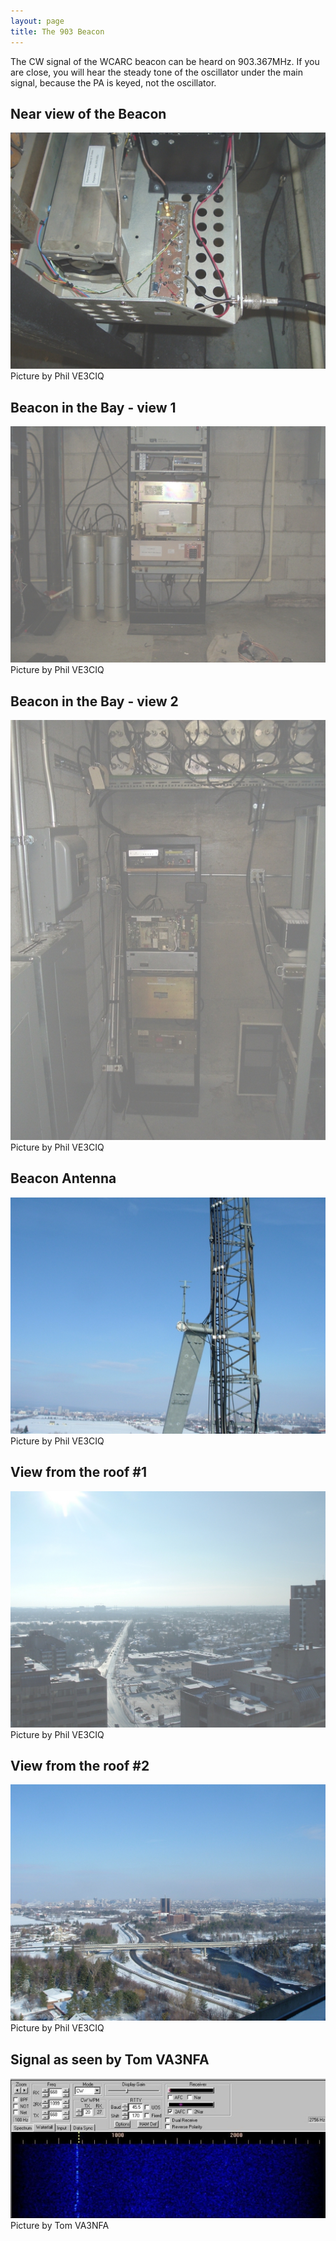```yaml
---
layout: page
title: The 903 Beacon
---
```


The CW signal of the WCARC beacon can be heard on 903.367MHz. If you are close, you will hear the steady tone of the oscillator under the main signal, because the PA is keyed, not the oscillator.

## Near view of the Beacon

![beacon close up](903beacon/beacon_osc_on_rt_pa_on_lft01.jpg)  
Picture by Phil VE3CIQ

## Beacon in the Bay - view 1

![beacon installed in the bay 1](903beacon/beaconinthebay01.jpg)  
Picture by Phil VE3CIQ

## Beacon in the Bay - view 2

![beacon installed in the bay 2](903beacon/beaconinthebay02.jpg)  
Picture by Phil VE3CIQ

## Beacon Antenna

![beacon antenna](903beacon/beaconantenna01.jpg)  
Picture by Phil VE3CIQ

## View from the roof #1

![beacon view from the roof 1](903beacon/beaconviewfromtheroof01.jpg)  
Picture by Phil VE3CIQ

## View from the roof #2

![beacon view from the roof 2](903beacon/beaconviewfromtheroof02.jpg)  
Picture by Phil VE3CIQ

## Signal as seen by Tom VA3NFA

![hamscope trace of beacon signal](903beacon/ve3wcctrace.jpg)  
Picture by Tom VA3NFA
